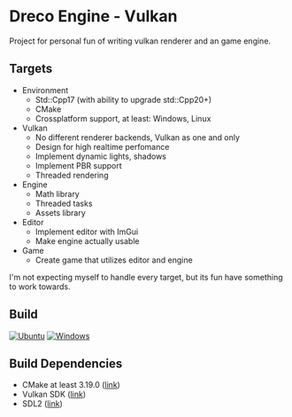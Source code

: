 # Dreco Engine - Vulkan
Project for personal fun of writing vulkan renderer and an game engine.

## Targets
* Environment 
  * Std::Cpp17 (with ability to upgrade std::Cpp20+)
  * CMake
  * Crossplatform support, at least: Windows, Linux
* Vulkan
  * No different renderer backends, Vulkan as one and only
  * Design for high realtime perfomance
  * Implement dynamic lights, shadows
  * Implement PBR support
  * Threaded rendering
* Engine 
  * Math library
  * Threaded tasks
  * Assets library
* Editor
  * Implement editor with ImGui
  * Make engine actually usable
* Game
  * Create game that utilizes editor and engine

I'm not expecting myself to handle every target, but its fun have something to work towards.

  
## Build
[![Ubuntu](https://github.com/GloryOfNight/dreco-engine-vulkan/actions/workflows/ubuntu_cmake.yml/badge.svg)](https://github.com/GloryOfNight/dreco-engine-vulkan/actions/workflows/ubuntu_cmake.yml)
[![Windows](https://github.com/GloryOfNight/dreco-engine-vulkan/actions/workflows/windows_cmake.yml/badge.svg)](https://github.com/GloryOfNight/dreco-engine-vulkan/actions/workflows/windows_cmake.yml)

 ## Build Dependencies
- CMake at least 3.19.0 ([link](https://cmake.org/))
- Vulkan SDK ([link](https://vulkan.lunarg.com/))
- SDL2 ([link](https://github.com/libsdl-org/SDL))
